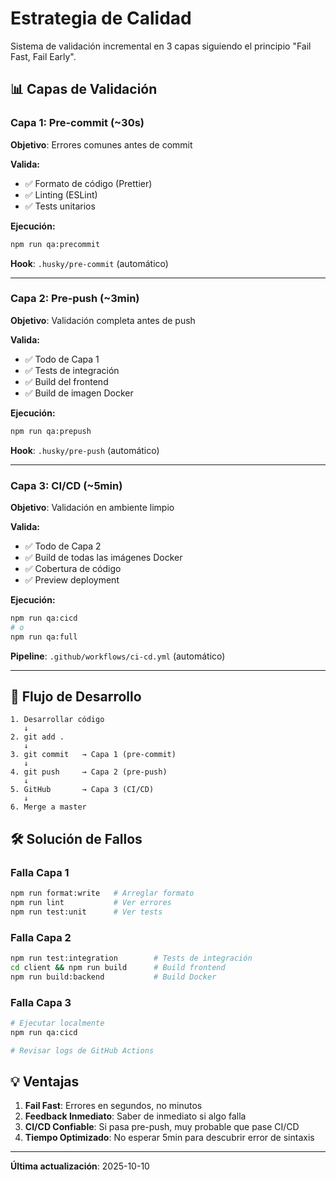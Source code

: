 # Estrategia de Calidad

Sistema de validación incremental en 3 capas siguiendo el principio "Fail Fast, Fail Early".

## 📊 Capas de Validación

### Capa 1: Pre-commit (~30s)

**Objetivo**: Errores comunes antes de commit

**Valida:**
- ✅ Formato de código (Prettier)
- ✅ Linting (ESLint)
- ✅ Tests unitarios

**Ejecución:**
```bash
npm run qa:precommit
```

**Hook**: `.husky/pre-commit` (automático)

---

### Capa 2: Pre-push (~3min)

**Objetivo**: Validación completa antes de push

**Valida:**
- ✅ Todo de Capa 1
- ✅ Tests de integración
- ✅ Build del frontend
- ✅ Build de imagen Docker

**Ejecución:**
```bash
npm run qa:prepush
```

**Hook**: `.husky/pre-push` (automático)

---

### Capa 3: CI/CD (~5min)

**Objetivo**: Validación en ambiente limpio

**Valida:**
- ✅ Todo de Capa 2
- ✅ Build de todas las imágenes Docker
- ✅ Cobertura de código
- ✅ Preview deployment

**Ejecución:**
```bash
npm run qa:cicd
# o
npm run qa:full
```

**Pipeline**: `.github/workflows/ci-cd.yml` (automático)

---

## 🔄 Flujo de Desarrollo

```
1. Desarrollar código
   ↓
2. git add .
   ↓
3. git commit   → Capa 1 (pre-commit)
   ↓
4. git push     → Capa 2 (pre-push)
   ↓
5. GitHub       → Capa 3 (CI/CD)
   ↓
6. Merge a master
```

## 🛠️ Solución de Fallos

### Falla Capa 1

```bash
npm run format:write   # Arreglar formato
npm run lint           # Ver errores
npm run test:unit      # Ver tests
```

### Falla Capa 2

```bash
npm run test:integration        # Tests de integración
cd client && npm run build      # Build frontend
npm run build:backend           # Build Docker
```

### Falla Capa 3

```bash
# Ejecutar localmente
npm run qa:cicd

# Revisar logs de GitHub Actions
```

## 💡 Ventajas

1. **Fail Fast**: Errores en segundos, no minutos
2. **Feedback Inmediato**: Saber de inmediato si algo falla
3. **CI/CD Confiable**: Si pasa pre-push, muy probable que pase CI/CD
4. **Tiempo Optimizado**: No esperar 5min para descubrir error de sintaxis

---

**Última actualización**: 2025-10-10
